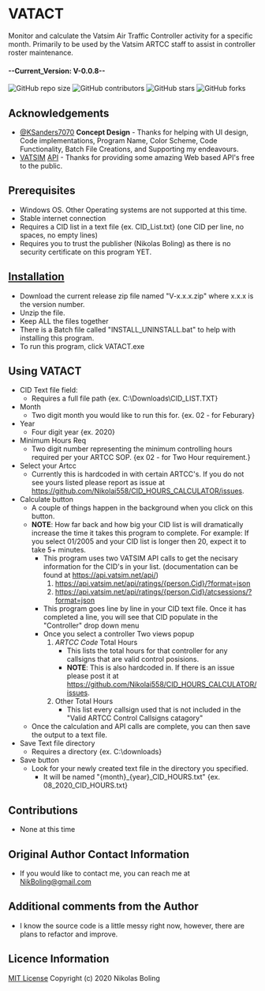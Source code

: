 # VATACT
Monitor and calculate the Vatsim Air Traffic Controller activity for a specific month. Primarily to be used by the Vatsim ARTCC staff to assist in controller roster maintenance.

#### --Current_Version: V-0.0.8--

![GitHub repo size](https://img.shields.io/github/repo-size/Nikolai558/VATACT)
![GitHub contributors](https://img.shields.io/github/contributors/Nikolai558/VATACT)
![GitHub stars](https://img.shields.io/github/stars/Nikolai558/VATACT?style=social)
![GitHub forks](https://img.shields.io/github/forks/Nikolai558/VATACT?style=social)

## Acknowledgements
   * [@KSanders7070](https://github.com/KSanders7070) **Concept Design** - Thanks for helping with UI design, Code implementations, Program Name, Color Scheme, Code Functionality, Batch File Creations, and Supporting my endeavours. 
   * [VATSIM](https://www.vatsim.net/) [API](https://api.vatsim.net/api/) - Thanks for providing some amazing Web based API's free to the public.  

## Prerequisites
   * Windows OS. Other Operating systems are not supported at this time.
   * Stable internet connection
   * Requires a CID list in a text file {ex. CID_List.txt} (one CID per line, no spaces, no empty lines)
   * Requires you to trust the publisher (Nikolas Boling) as there is no security certificate on this program YET.

## [Installation](https://github.com/Nikolai558/VATACT/releases)
   * Download the current release zip file named "V-x.x.x.zip" where x.x.x is the version number. 
   * Unzip the file.
   * Keep ALL the files together
   * There is a Batch file called "INSTALL_UNINSTALL.bat" to help with installing this program.
   * To run this program, click VATACT.exe

## Using VATACT
   * CID Text file field:
      * Requires a full file path {ex. C:\Downloads\CID_LIST.TXT}
   * Month 
      * Two digit month you would like to run this for. {ex. 02 - for Feburary}
   * Year
      * Four digit year {ex. 2020}
   * Minimum Hours Req
      * Two digit number representing the minimum controlling hours required per your ARTCC SOP. {ex 02 - for Two Hour requirement.}
   * Select your Artcc
      * Currently this is hardcoded in with certain ARTCC's. If you do not see yours listed please report as issue at https://github.com/Nikolai558/CID_HOURS_CALCULATOR/issues.
   * Calculate button
      * A couple of things happen in the background when you click on this button.
      * **NOTE**: How far back and how big your CID list is will dramatically increase the time it takes this program to complete. For example: If you select 01/2005 and your CID list is longer then 20, expect it to take 5+ minutes.
         * This program uses two VATSIM API calls to get the necisary information for the CID's in your list. (documentation can be found at https://api.vatsim.net/api/)
            1. https://api.vatsim.net/api/ratings/{person.Cid}/?format=json 
            2. https://api.vatsim.net/api/ratings/{person.Cid}/atcsessions/?format=json
         * This program goes line by line in your CID text file. Once it has completed a line, you will see that CID populate in the "Controller" drop down menu
         * Once you select a controller Two views popup
            1. _ARTCC Code_ Total Hours
               * This lists the total hours for that controller for any callsigns that are valid control posisions.
               * **NOTE**: This is also hardcoded in. If there is an issue please post it at https://github.com/Nikolai558/CID_HOURS_CALCULATOR/issues.
            2. Other Total Hours
               * This list every callsign used that is not included in the "Valid ARTCC Control Callsigns catagory"
      * Once the calculation and API calls are complete, you can then save the output to a text file.
   * Save Text file directory
      * Requires a directory {ex. C:\downloads\}
   * Save button
      * Look for your newly created text file in the directory you specified.
         * It will be named "{month}_{year}_CID_HOURS.txt" {ex. 08_2020_CID_HOURS.txt}

## Contributions
   * None at this time

## Original Author Contact Information
   * If you would like to contact me, you can reach me at NikBoling@gmail.com

## Additional comments from the Author
   * I know the source code is a little messy right now, however, there are plans to refactor and improve.

## Licence Information
[MIT License](https://github.com/Nikolai558/VATACT/blob/master/LICENSE) Copyright (c) 2020 Nikolas Boling
